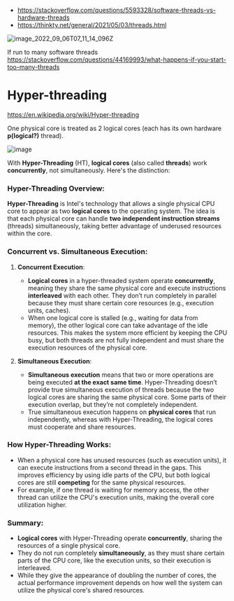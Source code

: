 - https://stackoverflow.com/questions/5593328/software-threads-vs-hardware-threads
- https://thinkty.net/general/2021/05/03/threads.html

![image_2022_09_06T07_11_14_096Z](https://github.com/user-attachments/assets/7adb4554-a5bc-489d-86e0-890e7fee2c10)

If run to many software threads https://stackoverflow.com/questions/44169993/what-happens-if-you-start-too-many-threads

# Hyper-threading
https://en.wikipedia.org/wiki/Hyper-threading

One physical core is treated as 2 logical cores (each has its own hardware **p(logical?)** thread).

![image](https://github.com/user-attachments/assets/9a84b45c-9328-4acc-9002-4ff508246e4d)

With **Hyper-Threading** (HT), **logical cores** (also called **threads**) work **concurrently**, not simultaneously. Here's the distinction:

### Hyper-Threading Overview:
**Hyper-Threading** is Intel's technology that allows a single physical CPU core to appear as two **logical cores** to the operating system. The idea is that each physical core can handle **two independent instruction streams** (threads) simultaneously, taking better advantage of underused resources within the core.

### Concurrent vs. Simultaneous Execution:

1. **Concurrent Execution**:
   - **Logical cores** in a hyper-threaded system operate **concurrently**, meaning they share the same physical core and execute instructions **interleaved** with each other. They don’t run completely in parallel because they must share certain core resources (e.g., execution units, caches).
   - When one logical core is stalled (e.g., waiting for data from memory), the other logical core can take advantage of the idle resources. This makes the system more efficient by keeping the CPU busy, but both threads are not fully independent and must share the execution resources of the physical core.

2. **Simultaneous Execution**:
   - **Simultaneous execution** means that two or more operations are being executed **at the exact same time**. Hyper-Threading doesn’t provide true simultaneous execution of threads because the two logical cores are sharing the same physical core. Some parts of their execution overlap, but they’re not completely independent.
   - True simultaneous execution happens on **physical cores** that run independently, whereas with Hyper-Threading, the logical cores must cooperate and share resources.

### How Hyper-Threading Works:

- When a physical core has unused resources (such as execution units), it can execute instructions from a second thread in the gaps. This improves efficiency by using idle parts of the CPU, but both logical cores are still **competing** for the same physical resources.
- For example, if one thread is waiting for memory access, the other thread can utilize the CPU's execution units, making the overall core utilization higher.
  
### Summary:
- **Logical cores** with Hyper-Threading operate **concurrently**, sharing the resources of a single physical core.
- They do not run completely **simultaneously**, as they must share certain parts of the CPU core, like the execution units, so their execution is interleaved.
- While they give the appearance of doubling the number of cores, the actual performance improvement depends on how well the system can utilize the physical core's shared resources.
